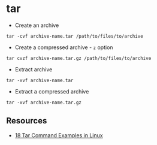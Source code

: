 # tar

* Create an archive
```
tar -cvf archive-name.tar /path/to/files/to/archive
```
* Create a compressed archive - `z` option
```
tar cvzf archive-name.tar.gz /path/to/files/to/archive
```
* Extract archive
```
tar -xvf archive-name.tar
```
* Extract a compressed archive
```
tar -xvf archive-name.tar.gz
```

## Resources

* [18 Tar Command Examples in Linux](https://www.tecmint.com/18-tar-command-examples-in-linux/)
